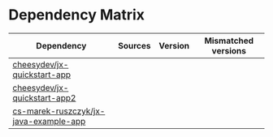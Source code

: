 # Dependency Matrix

Dependency | Sources | Version | Mismatched versions
---------- | ------- | ------- | -------------------
[cheesydev/jx-quickstart-app](https://github.com/cheesydev/jx-quickstart-app.git) |  | []() | 
[cheesydev/jx-quickstart-app2](https://github.com/cheesydev/jx-quickstart-app2.git) |  | []() | 
[cs-marek-ruszczyk/jx-java-example-app](https://github.com/cs-marek-ruszczyk/jx-java-example-app.git) |  | []() | 
